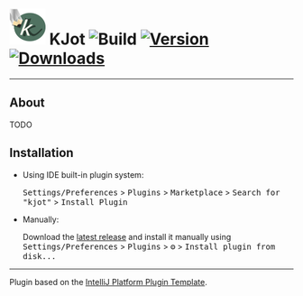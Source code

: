 # <img height="64" width="64" src="/src/main/resources/META-INF/pluginIcon.svg" /> KJot ![Build](https://github.com/jdoolittle126/kjot/workflows/Build/badge.svg) [![Version](https://img.shields.io/jetbrains/plugin/v/PLUGIN_ID.svg)](https://plugins.jetbrains.com/plugin/PLUGIN_ID) [![Downloads](https://img.shields.io/jetbrains/plugin/d/PLUGIN_ID.svg)](https://plugins.jetbrains.com/plugin/PLUGIN_ID)

---
## About
TODO


## Installation

- Using IDE built-in plugin system:

  <kbd>Settings/Preferences</kbd> > <kbd>Plugins</kbd> > <kbd>Marketplace</kbd> > <kbd>Search for "kjot"</kbd> >
  <kbd>Install Plugin</kbd>

- Manually:

  Download the [latest release](https://github.com/jdoolittle126/kjot/releases/latest) and install it manually using
  <kbd>Settings/Preferences</kbd> > <kbd>Plugins</kbd> > <kbd>⚙️</kbd> > <kbd>Install plugin from disk...</kbd>


---
Plugin based on the [IntelliJ Platform Plugin Template][template].

[template]: https://github.com/JetBrains/intellij-platform-plugin-template
